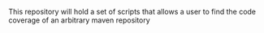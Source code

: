 This repository will hold a set of scripts that allows a user to find the code coverage of an arbitrary maven repository
